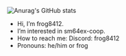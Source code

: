 ![Anurag's GitHub stats](https://github-readme-stats.vercel.app/api?username=frog8412&show_icons=true)

- Hi, I’m frog8412.
- I’m interested in sm64ex-coop.
- How to reach me: Discord: frog8412
- Pronouns: he/him or frog

<!---
windows10-gthb/windows10-gthb is a ✨ special ✨ repository because its `README.md` (this file) appears on your GitHub profile.
You can click the Preview link to take a look at your changes.
--->
